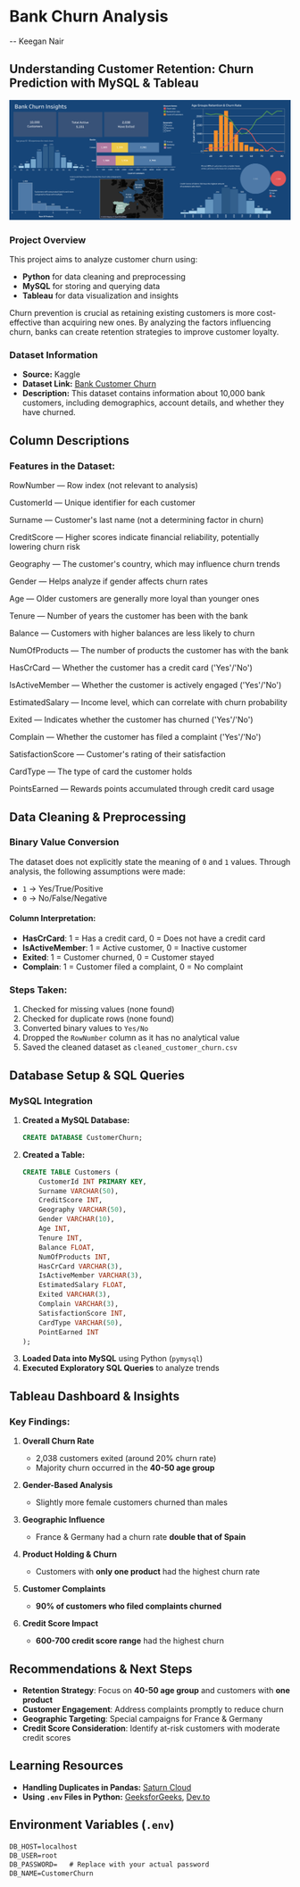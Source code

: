 # Bank Churn Analysis

-- Keegan Nair

## Understanding Customer Retention: Churn Prediction with MySQL & Tableau

![Main Dashboard](Resources/screenshots/Main%20Dashboard.png)

### Project Overview
This project aims to analyze customer churn using:
- **Python** for data cleaning and preprocessing
- **MySQL** for storing and querying data
- **Tableau** for data visualization and insights

Churn prevention is crucial as retaining existing customers is more cost-effective than acquiring new ones. By analyzing the factors influencing churn, banks can create retention strategies to improve customer loyalty.

### Dataset Information
- **Source:** Kaggle
- **Dataset Link:** [Bank Customer Churn](https://www.kaggle.com/datasets/radheshyamkollipara/bank-customer-churn/data)
- **Description:** This dataset contains information about 10,000 bank customers, including demographics, account details, and whether they have churned.

## Column Descriptions

### Features in the Dataset:

RowNumber — Row index (not relevant to analysis)

CustomerId — Unique identifier for each customer

Surname — Customer's last name (not a determining factor in churn)

CreditScore — Higher scores indicate financial reliability, potentially lowering churn risk

Geography — The customer's country, which may influence churn trends

Gender — Helps analyze if gender affects churn rates

Age — Older customers are generally more loyal than younger ones

Tenure — Number of years the customer has been with the bank

Balance — Customers with higher balances are less likely to churn

NumOfProducts — The number of products the customer has with the bank

HasCrCard — Whether the customer has a credit card ('Yes'/'No')

IsActiveMember — Whether the customer is actively engaged ('Yes'/'No')

EstimatedSalary — Income level, which can correlate with churn probability

Exited — Indicates whether the customer has churned ('Yes'/'No')

Complain — Whether the customer has filed a complaint ('Yes'/'No')

SatisfactionScore — Customer's rating of their satisfaction

CardType — The type of card the customer holds

PointsEarned — Rewards points accumulated through credit card usage



## Data Cleaning & Preprocessing
### Binary Value Conversion
The dataset does not explicitly state the meaning of `0` and `1` values. Through analysis, the following assumptions were made:
- `1` → Yes/True/Positive
- `0` → No/False/Negative

#### Column Interpretation:
- **HasCrCard**: 1 = Has a credit card, 0 = Does not have a credit card
- **IsActiveMember**: 1 = Active customer, 0 = Inactive customer
- **Exited**: 1 = Customer churned, 0 = Customer stayed
- **Complain**: 1 = Customer filed a complaint, 0 = No complaint

### Steps Taken:
1. Checked for missing values (none found)
2. Checked for duplicate rows (none found)
3. Converted binary values to `Yes/No`
4. Dropped the `RowNumber` column as it has no analytical value
5. Saved the cleaned dataset as `cleaned_customer_churn.csv`

## Database Setup & SQL Queries
### MySQL Integration
1. **Created a MySQL Database:**
   ```sql
   CREATE DATABASE CustomerChurn;
   ```
2. **Created a Table:**
   ```sql
   CREATE TABLE Customers (
       CustomerId INT PRIMARY KEY,
       Surname VARCHAR(50),
       CreditScore INT,
       Geography VARCHAR(50),
       Gender VARCHAR(10),
       Age INT,
       Tenure INT,
       Balance FLOAT,
       NumOfProducts INT,
       HasCrCard VARCHAR(3),
       IsActiveMember VARCHAR(3),
       EstimatedSalary FLOAT,
       Exited VARCHAR(3),
       Complain VARCHAR(3),
       SatisfactionScore INT,
       CardType VARCHAR(50),
       PointEarned INT
   );
   ```
3. **Loaded Data into MySQL** using Python (`pymysql`)
4. **Executed Exploratory SQL Queries** to analyze trends

## Tableau Dashboard & Insights
### Key Findings:
1. **Overall Churn Rate**
   - 2,038 customers exited (around 20% churn rate)
   - Majority churn occurred in the **40-50 age group**
   
2. **Gender-Based Analysis**
   - Slightly more female customers churned than males
   
3. **Geographic Influence**
   - France & Germany had a churn rate **double that of Spain**

4. **Product Holding & Churn**
   - Customers with **only one product** had the highest churn rate
   
5. **Customer Complaints**
   - **90% of customers who filed complaints churned**
   
6. **Credit Score Impact**
   - **600-700 credit score range** had the highest churn

## Recommendations & Next Steps
- **Retention Strategy**: Focus on **40-50 age group** and customers with **one product**
- **Customer Engagement**: Address complaints promptly to reduce churn
- **Geographic Targeting**: Special campaigns for France & Germany
- **Credit Score Consideration**: Identify at-risk customers with moderate credit scores

## Learning Resources
- **Handling Duplicates in Pandas:** [Saturn Cloud](https://saturncloud.io/blog/how-to-find-all-duplicate-rows-in-a-pandas-dataframe/)
- **Using `.env` Files in Python:** [GeeksforGeeks](https://www.geeksforgeeks.org/how-to-create-and-use-env-files-in-python/), [Dev.to](https://dev.to/jakewitcher/using-env-files-for-environment-variables-in-python-applications-55a1)

## Environment Variables (`.env`)
```
DB_HOST=localhost
DB_USER=root
DB_PASSWORD=   # Replace with your actual password
DB_NAME=CustomerChurn
```


